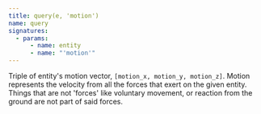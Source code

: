 ```yaml
---
title: query(e, 'motion')
name: query
signatures:
  - params:
      - name: entity
      - name: "'motion'"
---
```


Triple of entity's motion vector, `[motion_x, motion_y, motion_z]`. Motion
represents the velocity from all the forces that exert on the given entity.
Things that are not 'forces' like voluntary movement, or reaction from the
ground are not part of said forces.
